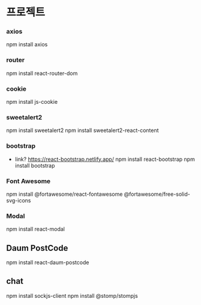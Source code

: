 # 프로젝트

### axios
npm install axios
### router
npm install react-router-dom
### cookie
npm install js-cookie
### sweetalert2
npm install sweetalert2
npm install sweetalert2-react-content
### bootstrap
- link? https://react-bootstrap.netlify.app/
npm install react-bootstrap
npm install bootstrap
### Font Awesome
npm install @fortawesome/react-fontawesome @fortawesome/free-solid-svg-icons
### Modal
npm install react-modal
## Daum PostCode
npm install react-daum-postcode
## chat
npm install sockjs-client
npm install @stomp/stompjs
